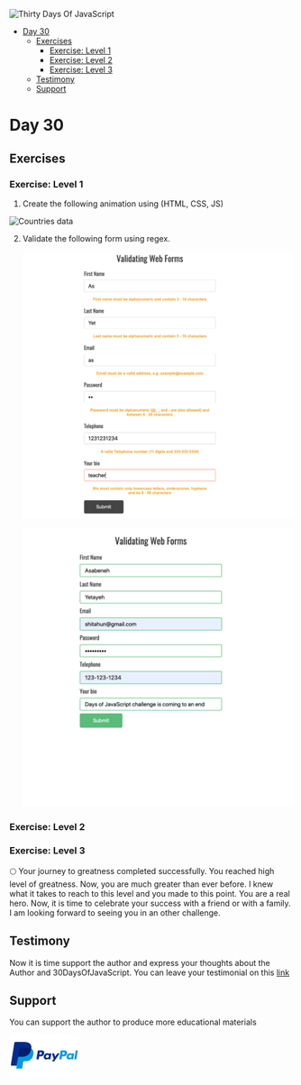 ![Thirty Days Of JavaScript](../images/banners/day_1_30.png)

- [Day 30](#day-30)
  - [Exercises](#exercises)
    - [Exercise: Level 1](#exercise-level-1)
    - [Exercise: Level 2](#exercise-level-2)
    - [Exercise: Level 3](#exercise-level-3)
  - [Testimony](#testimony)
  - [Support](#support)

# Day 30

## Exercises

### Exercise: Level 1

1. Create the following animation using (HTML, CSS, JS)

![Countries data](./../Day_0/images/projects/dom_mini_project_countries_object_day_10.1.gif)

2. Validate the following form using regex.

   ![form validation](./../Day_0/images/projects/dom_mini_project_form_validation_day_10.2.1.png)

   ![form validation](./../Day_0/images/projects/dom_mini_project_form_validation_day_10.2.png)

### Exercise: Level 2

### Exercise: Level 3

🌕 Your journey to greatness completed successfully. You reached high level of greatness. Now, you are much greater than ever before. I knew what it takes to reach to this level and you made to this point. You are a real hero. Now, it is time to celebrate your success with a friend or with a family. I am looking forward to seeing you in an other challenge.

## Testimony

Now it is time support the author and  express your thoughts about the Author and 30DaysOfJavaScript. You can leave your testimonial on this [link](https://testimonify.herokuapp.com/)

## Support

You can support the author to produce more educational materials

[![paypal](../Day_0/images/paypal_lg.png)](https://www.paypal.me/asabeneh)
